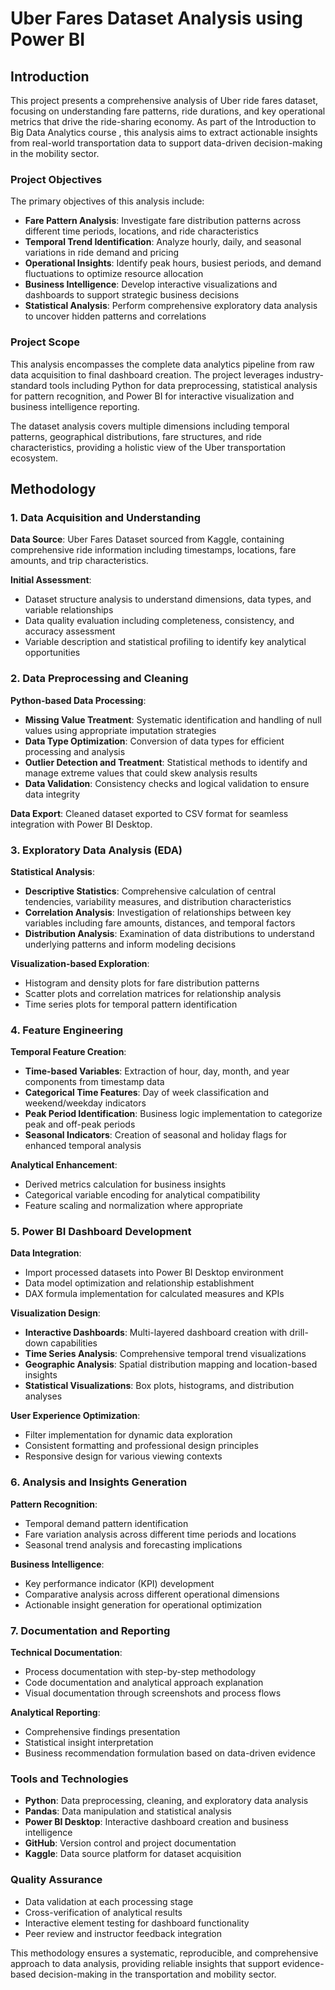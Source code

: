# Uber Fares Dataset Analysis using Power BI

## Introduction

This project presents a comprehensive analysis of Uber ride fares dataset, focusing on understanding fare patterns, ride durations, and key operational metrics that drive the ride-sharing economy. As part of the Introduction to Big Data Analytics course , this analysis aims to extract actionable insights from real-world transportation data to support data-driven decision-making in the mobility sector.

### Project Objectives

The primary objectives of this analysis include:

- **Fare Pattern Analysis**: Investigate fare distribution patterns across different time periods, locations, and ride characteristics
- **Temporal Trend Identification**: Analyze hourly, daily, and seasonal variations in ride demand and pricing
- **Operational Insights**: Identify peak hours, busiest periods, and demand fluctuations to optimize resource allocation
- **Business Intelligence**: Develop interactive visualizations and dashboards to support strategic business decisions
- **Statistical Analysis**: Perform comprehensive exploratory data analysis to uncover hidden patterns and correlations

### Project Scope

This analysis encompasses the complete data analytics pipeline from raw data acquisition to final dashboard creation. The project leverages industry-standard tools including Python for data preprocessing, statistical analysis for pattern recognition, and Power BI for interactive visualization and business intelligence reporting.

The dataset analysis covers multiple dimensions including temporal patterns, geographical distributions, fare structures, and ride characteristics, providing a holistic view of the Uber transportation ecosystem.

## Methodology

### 1. Data Acquisition and Understanding

**Data Source**: Uber Fares Dataset sourced from Kaggle, containing comprehensive ride information including timestamps, locations, fare amounts, and trip characteristics.

**Initial Assessment**: 
- Dataset structure analysis to understand dimensions, data types, and variable relationships
- Data quality evaluation including completeness, consistency, and accuracy assessment
- Variable description and statistical profiling to identify key analytical opportunities

### 2. Data Preprocessing and Cleaning

**Python-based Data Processing**:
- **Missing Value Treatment**: Systematic identification and handling of null values using appropriate imputation strategies
- **Data Type Optimization**: Conversion of data types for efficient processing and analysis
- **Outlier Detection and Treatment**: Statistical methods to identify and manage extreme values that could skew analysis results
- **Data Validation**: Consistency checks and logical validation to ensure data integrity

**Data Export**: Cleaned dataset exported to CSV format for seamless integration with Power BI Desktop.

### 3. Exploratory Data Analysis (EDA)

**Statistical Analysis**:
- **Descriptive Statistics**: Comprehensive calculation of central tendencies, variability measures, and distribution characteristics
- **Correlation Analysis**: Investigation of relationships between key variables including fare amounts, distances, and temporal factors
- **Distribution Analysis**: Examination of data distributions to understand underlying patterns and inform modeling decisions

**Visualization-based Exploration**:
- Histogram and density plots for fare distribution patterns
- Scatter plots and correlation matrices for relationship analysis
- Time series plots for temporal pattern identification

### 4. Feature Engineering

**Temporal Feature Creation**:
- **Time-based Variables**: Extraction of hour, day, month, and year components from timestamp data
- **Categorical Time Features**: Day of week classification and weekend/weekday indicators
- **Peak Period Identification**: Business logic implementation to categorize peak and off-peak periods
- **Seasonal Indicators**: Creation of seasonal and holiday flags for enhanced temporal analysis

**Analytical Enhancement**:
- Derived metrics calculation for business insights
- Categorical variable encoding for analytical compatibility
- Feature scaling and normalization where appropriate

### 5. Power BI Dashboard Development

**Data Integration**:
- Import processed datasets into Power BI Desktop environment
- Data model optimization and relationship establishment
- DAX formula implementation for calculated measures and KPIs

**Visualization Design**:
- **Interactive Dashboards**: Multi-layered dashboard creation with drill-down capabilities
- **Time Series Analysis**: Comprehensive temporal trend visualizations
- **Geographic Analysis**: Spatial distribution mapping and location-based insights
- **Statistical Visualizations**: Box plots, histograms, and distribution analyses

**User Experience Optimization**:
- Filter implementation for dynamic data exploration
- Consistent formatting and professional design principles
- Responsive design for various viewing contexts

### 6. Analysis and Insights Generation

**Pattern Recognition**:
- Temporal demand pattern identification
- Fare variation analysis across different time periods and locations
- Seasonal trend analysis and forecasting implications

**Business Intelligence**:
- Key performance indicator (KPI) development
- Comparative analysis across different operational dimensions
- Actionable insight generation for operational optimization

### 7. Documentation and Reporting

**Technical Documentation**:
- Process documentation with step-by-step methodology
- Code documentation and analytical approach explanation
- Visual documentation through screenshots and process flows

**Analytical Reporting**:
- Comprehensive findings presentation
- Statistical insight interpretation
- Business recommendation formulation based on data-driven evidence

### Tools and Technologies

- **Python**: Data preprocessing, cleaning, and exploratory data analysis
- **Pandas**: Data manipulation and statistical analysis
- **Power BI Desktop**: Interactive dashboard creation and business intelligence
- **GitHub**: Version control and project documentation
- **Kaggle**: Data source platform for dataset acquisition

### Quality Assurance

- Data validation at each processing stage
- Cross-verification of analytical results
- Interactive element testing for dashboard functionality
- Peer review and instructor feedback integration

This methodology ensures a systematic, reproducible, and comprehensive approach to data analysis, providing reliable insights that support evidence-based decision-making in the transportation and mobility sector.
```
